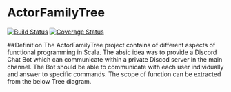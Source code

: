 # ActorFamilyTree


[![Build Status](https://travis-ci.org/FizziR/ActorFamilyTree.svg?branch=master)](https://travis-ci.org/FizziR/ActorFamilyTree) [![Coverage Status](https://coveralls.io/repos/github/FizziR/ActorFamilyTree/badge.svg)](https://coveralls.io/github/FizziR/ActorFamilyTree)


##Definition
The ActorFamilyTree project contains of different aspects of functional programming in Scala. The absic idea was to provide a Discord Chat Bot which can communicate within a private Discod server in the main channel. 
The Bot should be able to communicate with each user individually and answer to specific commands.
The scope of function can be extracted from the below Tree diagram.
